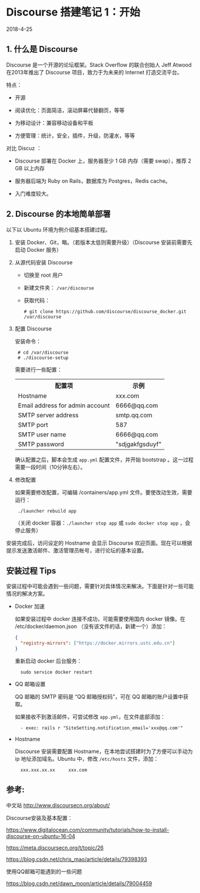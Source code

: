 
# Discourse 搭建笔记 1：开始

2018-4-25

## 1. 什么是 Discourse

Discourse 是一个开源的论坛框架。Stack Overflow 的联合创始人 Jeff Atwood 在2013年推出了 Discourse 项目，致力于为未来的 Internet 打造交流平台。

特点：

- 开源

- 阅读优化：页面简洁，滚动屏幕代替翻页，等等

- 为移动设计：兼容移动设备和平板

- 方便管理：统计，安全，插件，升级，防灌水，等等

对比 Discuz ：

- Discourse 部署在 Docker 上，服务器至少 1 GB 内存（需要 swap），推荐 2 GB 以上内存

- 服务器后端为 Ruby on Rails，数据库为 Postgres，Redis cache。

- 入门难度较大。

## 2. Discourse 的本地简单部署

以下以 Ubuntu 环境为例介绍基本搭建过程。

1. 安装 Docker、Git，略。（若版本太低则需要升级）（Discourse 安装前需要先启动 Docker 服务）

2. 从源代码安装 Discourse

    - 切换至 root 用户

    - 新建文件夹：  `/var/discourse`

    - 获取代码：

          # git clone https://github.com/discourse/discourse_docker.git /var/discourse

3. 配置 Discourse

    安装命令：

        # cd /var/discourse
        # ./discourse-setup

    需要进行一些配置：

    <table>
      <tr>
        <th>配置项</th>
        <th>示例</th>
      </tr>
      <tr>
        <td>Hostname</td>
        <td>xxx.com</td>
      </tr>
      <tr>
        <td>Email address for admin account</td>
        <td>6666@qq.com</td>
      </tr>
      <tr>
        <td>SMTP server address</td>
        <td>smtp.qq.com</td>
      </tr>
      <tr>
        <td>SMTP port</td>
        <td>587</td>
      </tr>
      <tr>
        <td>SMTP user name</td>
        <td>6666@qq.com</td>
      </tr>
      <tr>
        <td>SMTP password</td>
        <td>"sdjgakfgsduyf"</td>
      </tr>
    </table>

    确认配置之后，脚本会生成 `app.yml` 配置文件，并开始 bootstrap 。这一过程需要一段时间（10分钟左右）。

4. 修改配置

    如果需要修改配置，可编辑 /containers/app.yml 文件。要使改动生效，需要运行：

        ./launcher rebuild app

    （关闭 docker 容器：`./launcher stop app` 或 `sudo docker stop app` ，会停止服务）

安装完成后，访问设定的 Hostname 会显示 Discourse 欢迎页面。现在可以根据提示发送激活邮件、激活管理员帐号，进行论坛的基本设置。

## 安装过程 Tips

安装过程中可能会遇到一些问题，需要针对具体情况来解决。下面是针对一些可能情况的解决方案。

- Docker 加速

    如果安装过程中 docker 连接不成功，可能需要使用国内 docker 镜像。在 /etc/docker/daemon.json （没有该文件的话，新建一个）添加：

    ```json
    {
      "registry-mirrors": ["https://docker.mirrors.ustc.edu.cn"]
    }
    ```

    重新启动 docker 后台服务：

        sudo service docker restart

- QQ 邮箱设置

    QQ 邮箱的 SMTP 密码是 “QQ 邮箱授权码”，可在 QQ 邮箱的账户设置中获取。

    如果接收不到激活邮件，可尝试修改 `app.yml`，在文件底部添加：

        - exec: rails r "SiteSetting.notification_email='xxx@qq.com'"

- Hostname

    Discourse 安装需要配置 Hostname，在本地尝试搭建时为了方便可以手动为 ip 地址添加域名。Ubuntu 中，修改 `/etc/hosts` 文件，添加：

        xxx.xxx.xx.xx     xxx.com

## 参考:

中文站 http://www.discoursecn.org/about/

Discourse安装及基本配置：

https://www.digitalocean.com/community/tutorials/how-to-install-discourse-on-ubuntu-16-04

https://meta.discoursecn.org/t/topic/26

https://blog.csdn.net/chris_mao/article/details/79398393

使用QQ邮箱可能遇到的一些问题

https://blog.csdn.net/dawn_moon/article/details/79004459

</br></br>
